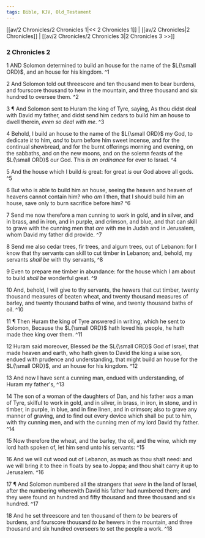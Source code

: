 ```yaml
---
tags: Bible, KJV, Old_Testament
---
```


[[av/2 Chronicles/2 Chronicles 1|<< 2 Chronicles 1]] | [[av/2 Chronicles|2 Chronicles]] | [[av/2 Chronicles/2 Chronicles 3|2 Chronicles 3 >>]]

### 2 Chronicles 2

1 AND Solomon determined to build an house for the name of the $L{\small ORD}$, and an house for his kingdom. ^1

2 And Solomon told out threescore and ten thousand men to bear burdens, and fourscore thousand to hew in the mountain, and three thousand and six hundred to oversee them. ^2

3 ¶ And Solomon sent to Huram the king of Tyre, saying, As thou didst deal with David my father, and didst send him cedars to build him an house to dwell therein, _even_ _so_ _deal_ _with_ _me_. ^3

4 Behold, I build an house to the name of the $L{\small ORD}$ my God, to dedicate _it_ to him, _and_ to burn before him sweet incense, and for the continual shewbread, and for the burnt offerings morning and evening, on the sabbaths, and on the new moons, and on the solemn feasts of the $L{\small ORD}$ our God. This _is_ _an_ _ordinance_ for ever to Israel. ^4

5 And the house which I build _is_ great: for great _is_ our God above all gods. ^5

6 But who is able to build him an house, seeing the heaven and heaven of heavens cannot contain him? who _am_ I then, that I should build him an house, save only to burn sacrifice before him? ^6

7 Send me now therefore a man cunning to work in gold, and in silver, and in brass, and in iron, and in purple, and crimson, and blue, and that can skill to grave with the cunning men that _are_ with me in Judah and in Jerusalem, whom David my father did provide. ^7

8 Send me also cedar trees, fir trees, and algum trees, out of Lebanon: for I know that thy servants can skill to cut timber in Lebanon; and, behold, my servants _shall_ _be_ with thy servants, ^8

9 Even to prepare me timber in abundance: for the house which I am about to build _shall_ _be_ wonderful great. ^9

10 And, behold, I will give to thy servants, the hewers that cut timber, twenty thousand measures of beaten wheat, and twenty thousand measures of barley, and twenty thousand baths of wine, and twenty thousand baths of oil. ^10

11 ¶ Then Huram the king of Tyre answered in writing, which he sent to Solomon, Because the $L{\small ORD}$ hath loved his people, he hath made thee king over them. ^11

12 Huram said moreover, Blessed _be_ the $L{\small ORD}$ God of Israel, that made heaven and earth, who hath given to David the king a wise son, endued with prudence and understanding, that might build an house for the $L{\small ORD}$, and an house for his kingdom. ^12

13 And now I have sent a cunning man, endued with understanding, of Huram my father's, ^13

14 The son of a woman of the daughters of Dan, and his father _was_ a man of Tyre, skilful to work in gold, and in silver, in brass, in iron, in stone, and in timber, in purple, in blue, and in fine linen, and in crimson; also to grave any manner of graving, and to find out every device which shall be put to him, with thy cunning men, and with the cunning men of my lord David thy father. ^14

15 Now therefore the wheat, and the barley, the oil, and the wine, which my lord hath spoken of, let him send unto his servants: ^15

16 And we will cut wood out of Lebanon, as much as thou shalt need: and we will bring it to thee in floats by sea to Joppa; and thou shalt carry it up to Jerusalem. ^16

17 ¶ And Solomon numbered all the strangers that _were_ in the land of Israel, after the numbering wherewith David his father had numbered them; and they were found an hundred and fifty thousand and three thousand and six hundred. ^17

18 And he set threescore and ten thousand of them _to_ _be_ bearers of burdens, and fourscore thousand _to_ _be_ hewers in the mountain, and three thousand and six hundred overseers to set the people a work. ^18
